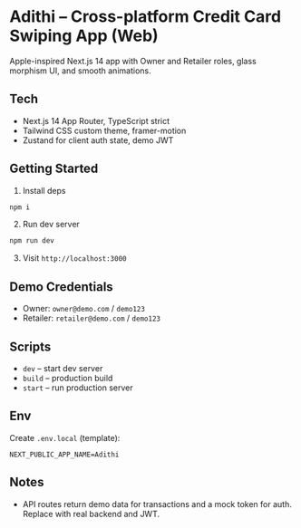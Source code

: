 # Adithi – Cross-platform Credit Card Swiping App (Web)

Apple-inspired Next.js 14 app with Owner and Retailer roles, glass morphism UI, and smooth animations.

## Tech
- Next.js 14 App Router, TypeScript strict
- Tailwind CSS custom theme, framer-motion
- Zustand for client auth state, demo JWT

## Getting Started
1. Install deps
```bash
npm i
```
2. Run dev server
```bash
npm run dev
```
3. Visit `http://localhost:3000`

## Demo Credentials
- Owner: `owner@demo.com` / `demo123`
- Retailer: `retailer@demo.com` / `demo123`

## Scripts
- `dev` – start dev server
- `build` – production build
- `start` – run production server

## Env
Create `.env.local` (template):
```
NEXT_PUBLIC_APP_NAME=Adithi
```

## Notes
- API routes return demo data for transactions and a mock token for auth. Replace with real backend and JWT.

